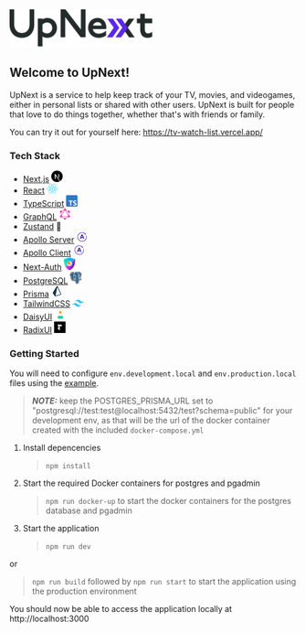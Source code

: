 <picture>
	<source media="(prefers-color-scheme: dark)" srcset="./assets/images/Logo_Light_No_BG.svg" width="250">
	<img alt="The logo for UpNext" src="./assets/images/Logo_Dark.svg" width="250">
</picture>

## Welcome to UpNext!

UpNext is a service to help keep track of your TV, movies, and videogames, either in personal lists or shared with other users. UpNext is built for people that love to do things together, whether that's with friends or family.

You can try it out for yourself here: https://tv-watch-list.vercel.app/

### Tech Stack

- [Next.js](https://nextjs.org/) <picture><img alt="Logo for NextJS" src="./assets/images/nextjs-icon.svg" width="20"></picture>
- [React](https://react.dev/) <picture><img alt="Logo for ReactJS" src="./assets/images/react-icon.png" width="20"></picture>
- [TypeScript](https://www.typescriptlang.org/) <picture><img alt="Logo for TypeScript" src="./assets/images/ts-icon.png" width="20"></picture>
- [GraphQL](https://graphql.org/) <picture><img alt="Logo for GraphQL" src="./assets/images/graphql-logo.png" width="20"></picture>
- [Zustand](https://docs.pmnd.rs/zustand/getting-started/introduction) 🐻
- [Apollo Server](https://www.apollographql.com/) <picture><img alt="Logo for Apollo" src="./assets/images/apollo-icon.png" width="20"></picture>
- [Apollo Client](https://www.apollographql.com/) <picture><img alt="Logo for Apollo" src="./assets/images/apollo-icon.png" width="20"></picture>
- [Next-Auth](https://next-auth.js.org/) <picture><img alt="Logo for Apollo" src="./assets/images/nextauth-icon.png" width="20"></picture>
- [PostgreSQL](https://www.postgresql.org/) <picture><img alt="Logo for Apollo" src="./assets/images/postgres-icon.png" width="20"></picture>
- [Prisma](https://www.prisma.io/) <picture><img alt="Logo for Apollo" src="./assets/images/prisma-icon.png" width="20"></picture>
- [TailwindCSS](https://tailwindcss.com/) <picture><img alt="Logo for Apollo" src="./assets/images/tailwind-icon.png" width="20"></picture>
- [DaisyUI](https://daisyui.com/) <picture><img alt="Logo for Apollo" src="./assets/images/daisy-icon.png" width="20"></picture>
- [RadixUI](https://www.radix-ui.com/) <picture><img alt="Logo for Apollo" src="./assets/images/radix-icon.png" width="20"></picture>

### Getting Started

You will need to configure `env.development.local` and `env.production.local` files using the [example](./.env.example).

> **_NOTE:_** keep the POSTGRES_PRISMA_URL set to "postgresql://test:test@localhost:5432/test?schema=public" for your development env, as that will be the url of the docker container created with the included `docker-compose.yml`

1. Install depencencies
   > `npm install`
2. Start the required Docker containers for postgres and pgadmin
   > `npm run docker-up` to start the docker containers for the postgres database and pgadmin
3. Start the application
   > `npm run dev`

or

> `npm run build` followed by `npm run start` to start the application using the production environment

You should now be able to access the application locally at http://localhost:3000
